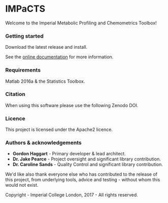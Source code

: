 # IMPaCTS

Welcome to the Imperial Metabolic Profiling and Chemometrics Toolbox!

### Getting started

Download the latest release and install.

See the [online documentation](https://csmsoftware.github.io/docs/impacts/index.html) for more information.

### Requirements

Matlab 2016a & the Statistics Toolbox.

### Citation

When using this software please use the following Zenodo DOI.



### Licence

This project is licensed under the Apache2 licence.

### Authors & acknowledgements

* **Gordon Haggart** - Primary developer & lead architect. 
* **Dr. Jake Pearce** - Project oversight and significant library contribution.
* **Dr. Caroline Sands** - Quality Control and significant library contribution.

We'd like also thank everyone else who has contributed to the release of this project, from underlying tools, advice and testing - without whom this would not exist.


Copyright - Imperial College London, 2017 - All rights reserved.
